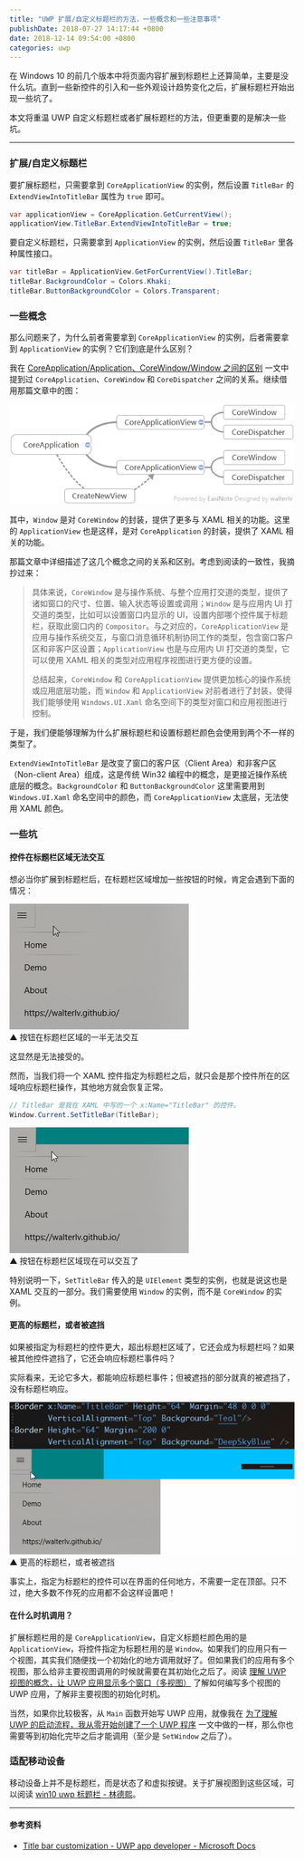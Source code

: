 ```yaml
---
title: "UWP 扩展/自定义标题栏的方法，一些概念和一些注意事项"
publishDate: 2018-07-27 14:17:44 +0800
date: 2018-12-14 09:54:00 +0800
categories: uwp
---
```


在 Windows 10 的前几个版本中将页面内容扩展到标题栏上还算简单，主要是没什么坑。直到一些新控件的引入和一些外观设计趋势变化之后，扩展标题栏开始出现一些坑了。

本文将重温 UWP 自定义标题栏或者扩展标题栏的方法，但更重要的是解决一些坑。

---

<div id="toc"></div>

### 扩展/自定义标题栏

要扩展标题栏，只需要拿到 `CoreApplicationView` 的实例，然后设置 `TitleBar` 的 `ExtendViewIntoTitleBar` 属性为 `true` 即可。

```csharp
var applicationView = CoreApplication.GetCurrentView();
applicationView.TitleBar.ExtendViewIntoTitleBar = true;
```

要自定义标题栏，只需要拿到 `ApplicationView` 的实例，然后设置 `TitleBar` 里各种属性接口。

```csharp
var titleBar = ApplicationView.GetForCurrentView().TitleBar;
titleBar.BackgroundColor = Colors.Khaki;
titleBar.ButtonBackgroundColor = Colors.Transparent;
```

### 一些概念

那么问题来了，为什么前者需要拿到 `CoreApplicationView` 的实例，后者需要拿到 `ApplicationView` 的实例？它们到底是什么区别？

我在 [CoreApplication/Application、CoreWindow/Window 之间的区别](/post/core-application-window-of-uwp.html) 一文中提到过 `CoreApplication`、`CoreWindow` 和 `CoreDispatcher` 之间的关系。继续借用那篇文章中的图：

![UWP 创建应用视图](/static/posts/2018-07-27-08-48-53.png)

其中，`Window` 是对 `CoreWindow` 的封装，提供了更多与 XAML 相关的功能。这里的 `ApplicationView` 也是这样，是对 `CoreApplication` 的封装，提供了 XAML 相关的功能。

那篇文章中详细描述了这几个概念之间的关系和区别。考虑到阅读的一致性，我摘抄过来：

> 具体来说，`CoreWindow` 是与操作系统、与整个应用打交道的类型，提供了诸如窗口的尺寸、位置、输入状态等设置或调用；`Window` 是与应用内 UI 打交道的类型，比如可以设置窗口内显示的 UI，设置内部哪个控件属于标题栏，获取此窗口内的 `Compositor`。与之对应的，`CoreApplicationView` 是应用与操作系统交互，与窗口消息循环机制协同工作的类型，包含窗口客户区和非客户区设置；`ApplicationView` 也是与应用内 UI 打交道的类型，它可以使用 XAML 相关的类型对应用程序视图进行更方便的设置。
> 
> 总结起来，`CoreWindow` 和 `CoreApplicationView` 提供更加核心的操作系统或应用底层功能，而 `Window` 和 `ApplicationView` 对前者进行了封装，使得我们能够使用 `Windows.UI.Xaml` 命名空间下的类型对窗口和应用视图进行控制。

于是，我们便能够理解为什么扩展标题栏和设置标题栏颜色会使用到两个不一样的类型了。

`ExtendViewIntoTitleBar` 是改变了窗口的客户区（Client Area）和非客户区（Non-client Area）组成，这是传统 Win32 编程中的概念，是更接近操作系统底层的概念。`BackgroundColor` 和 `ButtonBackgroundColor` 这里需要用到 `Windows.UI.Xaml` 命名空间中的颜色，而 `CoreApplicationView` 太底层，无法使用 XAML 颜色。

### 一些坑

#### 控件在标题栏区域无法交互

想必当你扩展到标题栏后，在标题栏区域增加一些按钮的时候，肯定会遇到下面的情况：

![控件的一半无法交互](/static/posts/2018-07-27-not-interactive.gif)  
▲ 按钮在标题栏区域的一半无法交互

这显然是无法接受的。

然而，当我们将一个 XAML 控件指定为标题栏之后，就只会是那个控件所在的区域响应标题栏操作，其他地方就会恢复正常。

```csharp
// TitleBar 是我在 XAML 中写的一个 x:Name="TitleBar" 的控件。
Window.Current.SetTitleBar(TitleBar);
```

![设置了一个标题栏](/static/posts/2018-07-27-set-titlebar.gif)  
▲ 按钮在标题栏区域现在可以交互了

特别说明一下，`SetTitleBar` 传入的是 `UIElement` 类型的实例，也就是说这也是 XAML 交互的一部分。我们需要使用 `Window` 的实例，而不是 `CoreWindow` 的实例。

#### 更高的标题栏，或者被遮挡

如果被指定为标题栏的控件更大，超出标题栏区域了，它还会成为标题栏吗？如果被其他控件遮挡了，它还会响应标题栏事件吗？

实际看来，无论它多大，都能响应标题栏事件；但被遮挡的部分就真的被遮挡了，没有标题栏响应。

![更高的标题栏，或者被遮挡](/static/posts/2018-07-27-titlebar-been-covered.gif)  
▲ 更高的标题栏，或者被遮挡

事实上，指定为标题栏的控件可以在界面的任何地方，不需要一定在顶部。只不过，绝大多数不作死的应用都不会这样设置吧！

#### 在什么时机调用？

扩展标题栏用的是 `CoreApplicationView`，自定义标题栏颜色用的是 `ApplicationView`，将控件指定为标题栏用的是 `Window`。如果我们的应用只有一个视图，其实我们随便找一个初始化的地方调用就好了。但如果我们的应用有多个视图，那么给非主要视图调用的时候就需要在其初始化之后了。阅读 [理解 UWP 视图的概念，让 UWP 应用显示多个窗口（多视图）](/post/show-multiple-views-for-an-uwp-app.html) 了解如何编写多个视图的 UWP 应用，了解非主要视图的初始化时机。

当然，如果你比较极客，从 `Main` 函数开始写 UWP 应用，就像我在 [为了理解 UWP 的启动流程，我从零开始创建了一个 UWP 程序](/post/create-uwp-app-from-zero-1.html) 一文中做的一样，那么你也需要等到初始化完毕之后才能调用（至少是 `SetWindow` 之后了）。

### 适配移动设备

移动设备上并不是标题栏，而是状态了和虚拟按键。关于扩展视图到这些区域，可以阅读 [win10 uwp 标题栏 - 林德熙](https://lindexi.gitee.io/post/win10-uwp-%E6%A0%87%E9%A2%98%E6%A0%8F.html)。

---

#### 参考资料

- [Title bar customization - UWP app developer - Microsoft Docs](https://docs.microsoft.com/en-us/windows/uwp/design/shell/title-bar?wt.mc_id=MVP)
